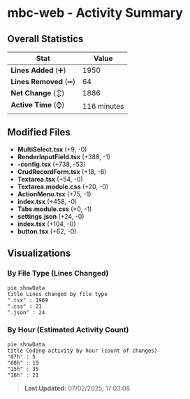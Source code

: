 # mbc-web - Activity Summary 

## Overall Statistics

| Stat                   | Value                                                             |
| ---------------------- | ----------------------------------------------------------------- |
| **Lines Added** (➕)   | 1950                                          |
| **Lines Removed** (➖) | 64                                        |
| **Net Change** (↕)    | 1886                |
| **Active Time** (⌚)   | 116 minutes |


## Modified Files
- **MultiSelect.tsx** (+9, -0)
- **RenderInputField.tsx** (+388, -1)
- **-config.tsx** (+738, -53)
- **CrudRecordForm.tsx** (+18, -8)
- **Textarea.tsx** (+54, -0)
- **Textarea.module.css** (+20, -0)
- **ActionMenu.tsx** (+75, -1)
- **index.tsx** (+458, -0)
- **Tabs.module.css** (+0, -1)
- **settings.json** (+24, -0)
- **index.tsx** (+104, -0)
- **button.tsx** (+62, -0)

## Visualizations

### By File Type (Lines Changed)

```mermaid
pie showData
title Lines changed by file type
".tsx" : 1969
".css" : 21
".json" : 24
```

### By Hour (Estimated Activity Count)

```mermaid
pie showData
title Coding activity by hour (count of changes)
"07h" : 5
"08h" : 19
"15h" : 35
"16h" : 21
```


> **Last Updated:** 07/02/2025, 17:03:08